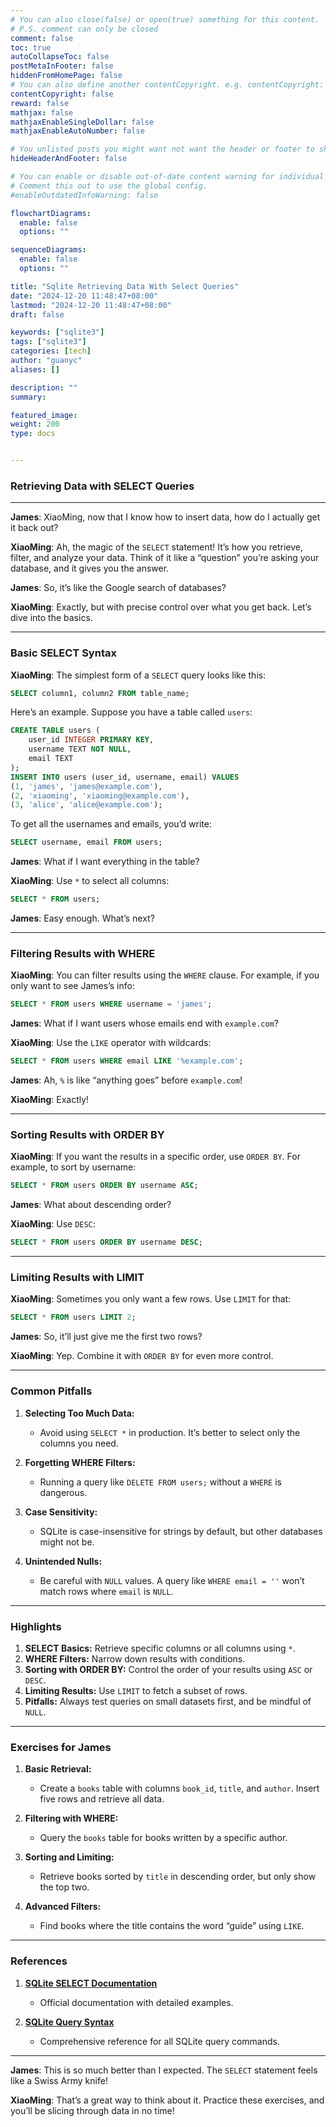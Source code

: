 ```yaml
---
# You can also close(false) or open(true) something for this content.
# P.S. comment can only be closed
comment: false
toc: true
autoCollapseToc: false
postMetaInFooter: false
hiddenFromHomePage: false
# You can also define another contentCopyright. e.g. contentCopyright: "This is another copyright."
contentCopyright: false
reward: false
mathjax: false
mathjaxEnableSingleDollar: false
mathjaxEnableAutoNumber: false

# You unlisted posts you might want not want the header or footer to show
hideHeaderAndFooter: false

# You can enable or disable out-of-date content warning for individual post.
# Comment this out to use the global config.
#enableOutdatedInfoWarning: false

flowchartDiagrams:
  enable: false
  options: ""

sequenceDiagrams:
  enable: false
  options: ""

title: "Sqlite Retrieving Data With Select Queries"
date: "2024-12-20 11:48:47+08:00"
lastmod: "2024-12-20 11:48:47+08:00"
draft: false

keywords: ["sqlite3"]
tags: ["sqlite3"]
categories: [tech]
author: "guanyc"
aliases: []

description: ""
summary:

featured_image:
weight: 200
type: docs


---
```


### **Retrieving Data with SELECT Queries**

---

**James**: XiaoMing, now that I know how to insert data, how do I actually get it back out?

**XiaoMing**: Ah, the magic of the `SELECT` statement! It’s how you retrieve, filter, and analyze your data. Think of it like a “question” you’re asking your database, and it gives you the answer.

**James**: So, it’s like the Google search of databases?

**XiaoMing**: Exactly, but with precise control over what you get back. Let’s dive into the basics.

---

### **Basic SELECT Syntax**

**XiaoMing**: The simplest form of a `SELECT` query looks like this:

```sql
SELECT column1, column2 FROM table_name;
```

Here’s an example. Suppose you have a table called `users`:

```sql
CREATE TABLE users (
    user_id INTEGER PRIMARY KEY,
    username TEXT NOT NULL,
    email TEXT
);
INSERT INTO users (user_id, username, email) VALUES
(1, 'james', 'james@example.com'),
(2, 'xiaoming', 'xiaoming@example.com'),
(3, 'alice', 'alice@example.com');
```

To get all the usernames and emails, you’d write:

```sql
SELECT username, email FROM users;
```

**James**: What if I want everything in the table?

**XiaoMing**: Use `*` to select all columns:

```sql
SELECT * FROM users;
```

**James**: Easy enough. What’s next?

---

### **Filtering Results with WHERE**

**XiaoMing**: You can filter results using the `WHERE` clause. For example, if you only want to see James’s info:

```sql
SELECT * FROM users WHERE username = 'james';
```

**James**: What if I want users whose emails end with `example.com`?

**XiaoMing**: Use the `LIKE` operator with wildcards:

```sql
SELECT * FROM users WHERE email LIKE '%example.com';
```

**James**: Ah, `%` is like “anything goes” before `example.com`!

**XiaoMing**: Exactly!

---

### **Sorting Results with ORDER BY**

**XiaoMing**: If you want the results in a specific order, use `ORDER BY`. For example, to sort by username:

```sql
SELECT * FROM users ORDER BY username ASC;
```

**James**: What about descending order?

**XiaoMing**: Use `DESC`:

```sql
SELECT * FROM users ORDER BY username DESC;
```

---

### **Limiting Results with LIMIT**

**XiaoMing**: Sometimes you only want a few rows. Use `LIMIT` for that:

```sql
SELECT * FROM users LIMIT 2;
```

**James**: So, it’ll just give me the first two rows?

**XiaoMing**: Yep. Combine it with `ORDER BY` for even more control.

---

### **Common Pitfalls**

1. **Selecting Too Much Data:**
   - Avoid using `SELECT *` in production. It’s better to select only the columns you need.

2. **Forgetting WHERE Filters:**
   - Running a query like `DELETE FROM users;` without a `WHERE` is dangerous.

3. **Case Sensitivity:**
   - SQLite is case-insensitive for strings by default, but other databases might not be.

4. **Unintended Nulls:**
   - Be careful with `NULL` values. A query like `WHERE email = ''` won’t match rows where `email` is `NULL`.

---

### **Highlights**

1. **SELECT Basics:** Retrieve specific columns or all columns using `*`.
2. **WHERE Filters:** Narrow down results with conditions.
3. **Sorting with ORDER BY:** Control the order of your results using `ASC` or `DESC`.
4. **Limiting Results:** Use `LIMIT` to fetch a subset of rows.
5. **Pitfalls:** Always test queries on small datasets first, and be mindful of `NULL`.

---

### **Exercises for James**

1. **Basic Retrieval:**
   - Create a `books` table with columns `book_id`, `title`, and `author`. Insert five rows and retrieve all data.

2. **Filtering with WHERE:**
   - Query the `books` table for books written by a specific author.

3. **Sorting and Limiting:**
   - Retrieve books sorted by `title` in descending order, but only show the top two.

4. **Advanced Filters:**
   - Find books where the title contains the word “guide” using `LIKE`.

---

### **References**

1. **[SQLite SELECT Documentation](https://sqlite.org/lang_select.html)**
   - Official documentation with detailed examples.

2. **[SQLite Query Syntax](https://sqlite.org/lang.html)**
   - Comprehensive reference for all SQLite query commands.

---

**James**: This is so much better than I expected. The `SELECT` statement feels like a Swiss Army knife!

**XiaoMing**: That’s a great way to think about it. Practice these exercises, and you’ll be slicing through data in no time!
